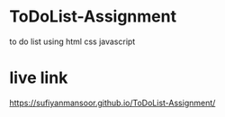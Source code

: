 # ToDoList-Assignment

to do list using html css javascript

# live link

https://sufiyanmansoor.github.io/ToDoList-Assignment/
